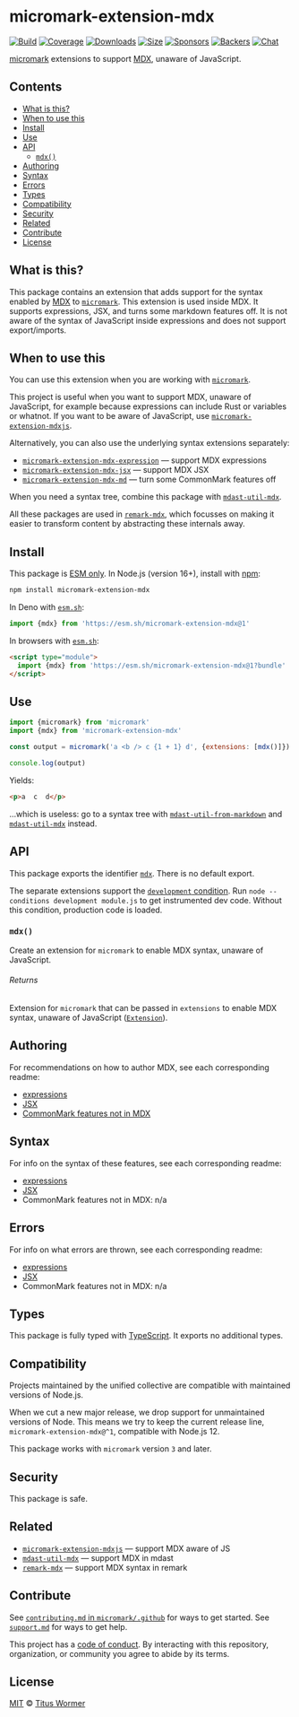 # micromark-extension-mdx

[![Build][build-badge]][build]
[![Coverage][coverage-badge]][coverage]
[![Downloads][downloads-badge]][downloads]
[![Size][size-badge]][size]
[![Sponsors][sponsors-badge]][collective]
[![Backers][backers-badge]][collective]
[![Chat][chat-badge]][chat]

[micromark][] extensions to support [MDX][mdxjs], unaware of JavaScript.

## Contents

*   [What is this?](#what-is-this)
*   [When to use this](#when-to-use-this)
*   [Install](#install)
*   [Use](#use)
*   [API](#api)
    *   [`mdx()`](#mdx)
*   [Authoring](#authoring)
*   [Syntax](#syntax)
*   [Errors](#errors)
*   [Types](#types)
*   [Compatibility](#compatibility)
*   [Security](#security)
*   [Related](#related)
*   [Contribute](#contribute)
*   [License](#license)

## What is this?

This package contains an extension that adds support for the syntax enabled
by [MDX][mdxjs] to [`micromark`][micromark].
This extension is used inside MDX.
It supports expressions, JSX, and turns some markdown features off.
It is not aware of the syntax of JavaScript inside expressions and does not
support export/imports.

## When to use this

You can use this extension when you are working with [`micromark`][micromark].

This project is useful when you want to support MDX, unaware of JavaScript, for
example because expressions can include Rust or variables or whatnot.
If you want to be aware of JavaScript, use
[`micromark-extension-mdxjs`][micromark-extension-mdxjs].

Alternatively, you can also use the underlying syntax extensions separately:

*   [`micromark-extension-mdx-expression`][micromark-extension-mdx-expression]
    — support MDX expressions
*   [`micromark-extension-mdx-jsx`][micromark-extension-mdx-jsx]
    — support MDX JSX
*   [`micromark-extension-mdx-md`][micromark-extension-mdx-md]
    — turn some CommonMark features off

When you need a syntax tree, combine this package with
[`mdast-util-mdx`][mdast-util-mdx].

All these packages are used in [`remark-mdx`][remark-mdx], which focusses on
making it easier to transform content by abstracting these internals away.

## Install

This package is [ESM only][esm].
In Node.js (version 16+), install with [npm][]:

```sh
npm install micromark-extension-mdx
```

In Deno with [`esm.sh`][esmsh]:

```js
import {mdx} from 'https://esm.sh/micromark-extension-mdx@1'
```

In browsers with [`esm.sh`][esmsh]:

```html
<script type="module">
  import {mdx} from 'https://esm.sh/micromark-extension-mdx@1?bundle'
</script>
```

## Use

```js
import {micromark} from 'micromark'
import {mdx} from 'micromark-extension-mdx'

const output = micromark('a <b /> c {1 + 1} d', {extensions: [mdx()]})

console.log(output)
```

Yields:

```html
<p>a  c  d</p>
```

…which is useless: go to a syntax tree with
[`mdast-util-from-markdown`][mdast-util-from-markdown] and
[`mdast-util-mdx`][mdast-util-mdx] instead.

## API

This package exports the identifier [`mdx`][api-mdx].
There is no default export.

The separate extensions support the [`development` condition][development].
Run `node --conditions development module.js` to get instrumented dev code.
Without this condition, production code is loaded.

### `mdx()`

Create an extension for `micromark` to enable MDX syntax, unaware of JavaScript.

###### Returns

Extension for `micromark` that can be passed in `extensions` to enable MDX
syntax, unaware of JavaScript ([`Extension`][micromark-extension]).

## Authoring

For recommendations on how to author MDX, see each corresponding readme:

*   [expressions](https://github.com/micromark/micromark-extension-mdx-expression/tree/main/packages/micromark-extension-mdx-expression#authoring)
*   [JSX](https://github.com/micromark/micromark-extension-mdx-jsx#authoring)
*   [CommonMark features not in MDX](https://github.com/micromark/micromark-extension-mdx-md#authoring)

## Syntax

For info on the syntax of these features, see each corresponding readme:

*   [expressions](https://github.com/micromark/micromark-extension-mdx-expression/tree/main/packages/micromark-extension-mdx-expression#syntax)
*   [JSX](https://github.com/micromark/micromark-extension-mdx-jsx#syntax)
*   CommonMark features not in MDX: n/a

## Errors

For info on what errors are thrown, see each corresponding readme:

*   [expressions](https://github.com/micromark/micromark-extension-mdx-expression/tree/main/packages/micromark-extension-mdx-expression#errors)
*   [JSX](https://github.com/micromark/micromark-extension-mdx-jsx#errors)
*   CommonMark features not in MDX: n/a

## Types

This package is fully typed with [TypeScript][].
It exports no additional types.

## Compatibility

Projects maintained by the unified collective are compatible with maintained
versions of Node.js.

When we cut a new major release, we drop support for unmaintained versions of
Node.
This means we try to keep the current release line,
`micromark-extension-mdx@^1`, compatible with Node.js 12.

This package works with `micromark` version `3` and later.

## Security

This package is safe.

## Related

*   [`micromark-extension-mdxjs`][micromark-extension-mdxjs]
    — support MDX aware of JS
*   [`mdast-util-mdx`][mdast-util-mdx]
    — support MDX in mdast
*   [`remark-mdx`][remark-mdx]
    — support MDX syntax in remark

## Contribute

See [`contributing.md` in `micromark/.github`][contributing] for ways to get
started.
See [`support.md`][support] for ways to get help.

This project has a [code of conduct][coc].
By interacting with this repository, organization, or community you agree to
abide by its terms.

## License

[MIT][license] © [Titus Wormer][author]

<!-- Definitions -->

[build-badge]: https://github.com/micromark/micromark-extension-mdx/workflows/main/badge.svg

[build]: https://github.com/micromark/micromark-extension-mdx/actions

[coverage-badge]: https://img.shields.io/codecov/c/github/micromark/micromark-extension-mdx.svg

[coverage]: https://codecov.io/github/micromark/micromark-extension-mdx

[downloads-badge]: https://img.shields.io/npm/dm/micromark-extension-mdx.svg

[downloads]: https://www.npmjs.com/package/micromark-extension-mdx

[size-badge]: https://img.shields.io/badge/dynamic/json?label=minzipped%20size&query=$.size.compressedSize&url=https://deno.bundlejs.com/?q=micromark-extension-mdx

[size]: https://bundlejs.com/?q=micromark-extension-mdx

[sponsors-badge]: https://opencollective.com/unified/sponsors/badge.svg

[backers-badge]: https://opencollective.com/unified/backers/badge.svg

[collective]: https://opencollective.com/unified

[chat-badge]: https://img.shields.io/badge/chat-discussions-success.svg

[chat]: https://github.com/micromark/micromark/discussions

[npm]: https://docs.npmjs.com/cli/install

[esmsh]: https://esm.sh

[license]: license

[author]: https://wooorm.com

[contributing]: https://github.com/micromark/.github/blob/main/contributing.md

[support]: https://github.com/micromark/.github/blob/main/support.md

[coc]: https://github.com/micromark/.github/blob/main/code-of-conduct.md

[esm]: https://gist.github.com/sindresorhus/a39789f98801d908bbc7ff3ecc99d99c

[typescript]: https://www.typescriptlang.org

[development]: https://nodejs.org/api/packages.html#packages_resolving_user_conditions

[micromark]: https://github.com/micromark/micromark

[micromark-extension]: https://github.com/micromark/micromark#syntaxextension

[micromark-extension-mdxjs]: https://github.com/micromark/micromark-extension-mdxjs

[micromark-extension-mdx-expression]: https://github.com/micromark/micromark-extension-mdx-expression

[micromark-extension-mdx-jsx]: https://github.com/micromark/micromark-extension-mdx-jsx

[micromark-extension-mdx-md]: https://github.com/micromark/micromark-extension-mdx-md

[mdast-util-from-markdown]: https://github.com/syntax-tree/mdast-util-from-markdown

[mdast-util-mdx]: https://github.com/syntax-tree/mdast-util-mdx

[remark-mdx]: https://mdxjs.com/packages/remark-mdx/

[mdxjs]: https://mdxjs.com

[api-mdx]: #mdx
